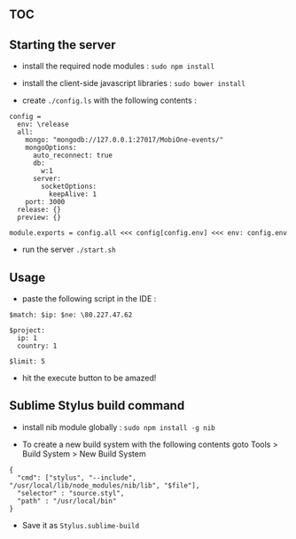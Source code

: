 ## TOC

## Starting the server

* install the required node modules :
``` sudo npm install ```

* install the client-side javascript libraries :
``` sudo bower install ```

* create ``` ./config.ls ``` with the following contents :
```
config =
  env: \release
  all:
    mongo: "mongodb://127.0.0.1:27017/MobiOne-events/"
    mongoOptions:
      auto_reconnect: true
      db:
        w:1
      server:
        socketOptions: 
          keepAlive: 1
    port: 3000
  release: {}
  preview: {}

module.exports = config.all <<< config[config.env] <<< env: config.env
```

* run the server
``` ./start.sh ```



## Usage

* paste the following script in the IDE : 
```
$match: $ip: $ne: \80.227.47.62

$project:
  ip: 1
  country: 1
  
$limit: 5
```

* hit the execute button to be amazed!



## Sublime Stylus build command

* install nib module globally :
``` sudo npm install -g nib ```

* To create a new build system with the following contents goto Tools > Build System > New Build System
```
{
  "cmd": ["stylus", "--include", "/usr/local/lib/node_modules/nib/lib", "$file"],
  "selector" : "source.styl",
  "path" : "/usr/local/bin"
}
```

* Save it as ``` Stylus.sublime-build ```